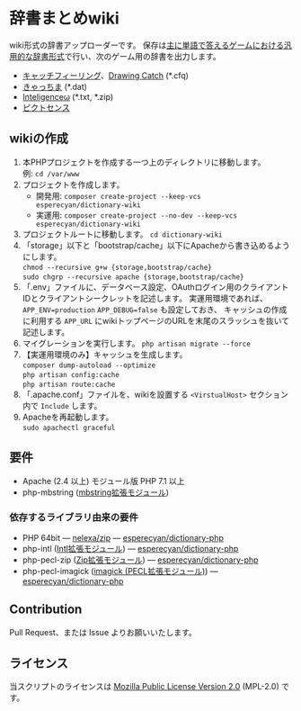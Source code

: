 辞書まとめwiki
==============
wiki形式の辞書アップローダーです。
保存は[主に単語で答えるゲームにおける汎用的な辞書形式]で行い、次のゲーム用の辞書を出力します。

* [キャッチフィーリング]、[Drawing Catch] \(*.cfq)
* [きゃっちま] \(*.dat)
* [Inteligenceω] \(*.txt, *.zip)
* [ピクトセンス]

[主に単語で答えるゲームにおける汎用的な辞書形式]: https://github.com/esperecyan/dictionary/blob/master/dictionary.md
[キャッチフィーリング]: http://www.forest.impress.co.jp/library/software/catchfeeling/
[Drawing Catch]: http://drafly.nazo.cc/games/olds/DC
[きゃっちま]: http://vodka-catchm.seesaa.net/article/115922159.html
[ピクトセンス]: http://pictsense.com/
[Inteligenceω]: http://loxee.web.fc2.com/inteli.html

wikiの作成
----------
1. 本PHPプロジェクトを作成する一つ上のディレクトリに移動します。  
   例: `cd /var/www`
1. プロジェクトを作成します。  
   * 開発用: `composer create-project --keep-vcs esperecyan/dictionary-wiki`
   * 実運用: `composer create-project --no-dev --keep-vcs esperecyan/dictionary-wiki`
1. プロジェクトルートに移動します。
   `cd dictionary-wiki`
1. 「storage」以下と「bootstrap/cache」以下にApacheから書き込めるようにします。  
   `chmod --recursive g+w {storage,bootstrap/cache}`  
   `sudo chgrp --recursive apache {storage,bootstrap/cache}`
1. 「.env」ファイルに、データベース設定、OAuthログイン用のクライアントIDとクライアントシークレットを記述します。
   実運用環境であれば、`APP_ENV=production` `APP_DEBUG=false` も設定しておき、
   キャッシュの作成に利用する `APP_URL` にwikiトップページのURLを末尾のスラッシュを抜いて記述します。
1. マイグレーションを実行します。
   `php artisan migrate --force`  
1. 【実運用環境のみ】キャッシュを生成します。  
   `composer dump-autoload --optimize`  
   `php artisan config:cache`  
   `php artisan route:cache`
1. 「.apache.conf」ファイルを、wikiを設置する `<VirstualHost>` セクション内で `Include` します。
1. Apacheを再起動します。  
   `sudo apachectl graceful`

要件
----
* Apache (2.4 以上) モジュール版 PHP 7.1 以上
* php-mbstring ([mbstring拡張モジュール])

[mbstring拡張モジュール]: https://secure.php.net/mbstring "mbstring はマルチバイト対応の文字列関数を提供し、PHP でマルチバイトエンコーディングを処理することを容易にします。"

### 依存するライブラリ由来の要件
* PHP 64bit — [nelexa/zip] — [esperecyan/dictionary-php]
* php-intl ([Intl拡張モジュール]) — [esperecyan/dictionary-php]
* php-pecl-zip ([Zip拡張モジュール]) — [esperecyan/dictionary-php]
* php-pecl-imagick ([imagick (PECL拡張モジュール)]) — [esperecyan/dictionary-php]

[nelexa/zip]: https://packagist.org/packages/nelexa/zip
[esperecyan/dictionary-php]: https://packagist.org/packages/esperecyan/dictionary-php
[Intl拡張モジュール]: https://secure.php.net/intl "国際化用拡張モジュール (Intl と略します) は ICU ライブラリのラッパーです。 PHP プログラマが、UCA 準拠の照合順序 (collation) や日付/時刻/数値/通貨のフォーマットを扱えるようにします。"
[Zip拡張モジュール]: https://secure.php.net/zip "この拡張モジュールにより、ZIP 圧縮されたアーカイブとその内部のファイルに対する透過的な読み書きが可能となります。"
[imagick (PECL拡張モジュール)]: https://secure.php.net/imagick "Imagick は、ImageMagick API を使用して画像の作成や修正を行う ネイティブ PHP 拡張モジュールです。"

Contribution
------------
Pull Request、または Issue よりお願いいたします。

ライセンス
----------
当スクリプトのライセンスは [Mozilla Public License Version 2.0] \(MPL-2.0) です。

[Mozilla Public License Version 2.0]: https://www.mozilla.org/MPL/2.0/

